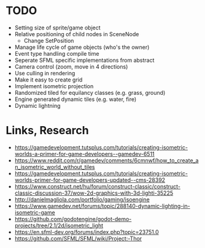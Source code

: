 # TODO
- Setting size of sprite/game object
- Relative positioning of child nodes in SceneNode
    - Change SetPosition
- Manage life cycle of game objects (who's the owner)
- Event type handling compile time
- Seperate SFML specific implementations from abstract
- Camera control (zoom, move in 4 directions)
- Use culling in rendering
- Make it easy to create grid
- Implement isometric projection
- Randomized tiled for equilancy classes (e.g. grass, ground)
- Engine generated dynamic tiles (e.g. water, fire)
- Dynamic lightning

# Links, Research
- <https://gamedevelopment.tutsplus.com/tutorials/creating-isometric-worlds-a-primer-for-game-developers--gamedev-6511>
- <https://www.reddit.com/r/gamedev/comments/6cmnwf/how_to_create_an_isometric_world_without_tiles>
- <https://gamedevelopment.tutsplus.com/tutorials/creating-isometric-worlds-primer-for-game-developers-updated--cms-28392>
- <https://www.construct.net/hu/forum/construct-classic/construct-classic-discussion-37/wow-2d-graphics-with-3d-lighti-35225>
- <http://danielmagliola.com/portfolio/gaming/isoengine>
- <https://www.gamedev.net/forums/topic/288140-dynamic-lighting-in-isometric-game>
- <https://github.com/godotengine/godot-demo-projects/tree/2.1/2d/isometric_light>
- <https://en.sfml-dev.org/forums/index.php?topic=23751.0>
- <https://github.com/SFML/SFML/wiki/Project:-Thor>

